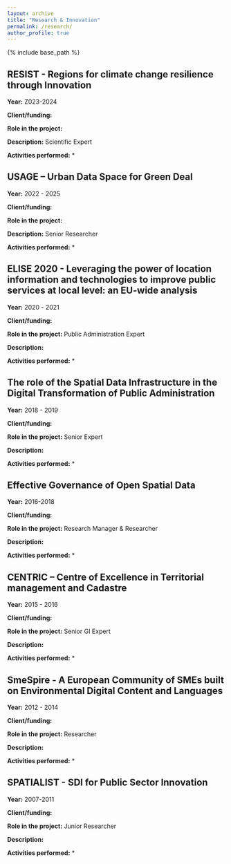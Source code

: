 ```yaml
---
layout: archive
title: "Research & Innovation"
permalink: /research/
author_profile: true
---
```


{% include base_path %}

## RESIST - Regions for climate change resilience through Innovation
**Year:** Z023-2024

**Client/funding:** 

**Role in the project:** 

**Description:** Scientific Expert

**Activities performed:** 
* 

## USAGE – Urban Data Space for Green Deal
**Year:** 2022 - 2025

**Client/funding:** 

**Role in the project:** 

**Description:** Senior Researcher

**Activities performed:** 
* 

## ELISE 2020 - Leveraging the power of location information and technologies to improve public services at local level: an EU-wide analysis
**Year:** 2020 - 2021

**Client/funding:** 

**Role in the project:** Public Administration Expert

**Description:** 

**Activities performed:** 
* 

## The role of the Spatial Data Infrastructure in the Digital Transformation of Public Administration
**Year:** 2018 - 2019

**Client/funding:** 

**Role in the project:** Senior Expert

**Description:** 

**Activities performed:** 
* 

## Effective Governance of Open Spatial Data
**Year:** 2016-2018

**Client/funding:** 

**Role in the project:** Research Manager & Researcher

**Description:** 

**Activities performed:** 
* 

## CENTRIC – Centre of Excellence in Territorial management and Cadastre
**Year:** 2015 - 2016 

**Client/funding:** 

**Role in the project:** Senior GI Expert

**Description:** 

**Activities performed:** 
* 

##  SmeSpire - A European Community of SMEs built on Environmental Digital Content and Languages
**Year:** 2012 - 2014

**Client/funding:** 

**Role in the project:** Researcher

**Description:** 

**Activities performed:** 
* 

## SPATIALIST - SDI for Public Sector Innovation
**Year:** 2007-2011

**Client/funding:** 

**Role in the project:** Junior Researcher

**Description:** 

**Activities performed:** 
* 
